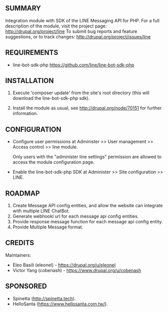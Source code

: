 
## SUMMARY
Integration module with SDK of the LINE Messaging API for PHP.
For a full description of the module, visit the project page:
  http://drupal.org/project/line
To submit bug reports and feature suggestions, or to track changes:
  http://drupal.org/project/issues/line

## REQUIREMENTS

* line-bot-sdk-php
  https://github.com/line/line-bot-sdk-php

## INSTALLATION

1. Execute 'composer update' from the site's root directory (this will download
   the line-bot-sdk-php sdk).

2. Install the module as usual, see http://drupal.org/node/70151 for further
   information.

## CONFIGURATION

* Configure user permissions at Administer >> User management >> Access
  control >> line module.

  Only users with the "administer line settings" permission are allowed to
  access the module configuration page.

* Enable the line-bot-sdk-php SDK at Administer >> Site
  configuration >> LINE.

## ROADMAP
1. Create Message API config entities, and allow the website can integrate with multiple LINE ChatBot.
2. Generate webhookl url for each message api config entities.
3. Provide response message function for each message api config entity.
4. Provide Multiple Message format.


## CREDITS

Maintainers:
* Eleo Basili (eleonel) - https://drupal.org/u/eleonel
* Victor Yang (cobenash) - https://www.drupal.org/u/cobenash

## SPONSORED
* Spinetta (http://spinetta.tech).
* HelloSanta (https://www.hellosanta.com.tw/).
